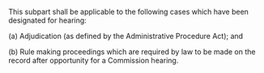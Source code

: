 This subpart shall be applicable to the following cases which have been designated for hearing:

(a) Adjudication (as defined by the Administrative Procedure Act); and

(b) Rule making proceedings which are required by law to be made on the record after opportunity for a Commission hearing.
                                    

